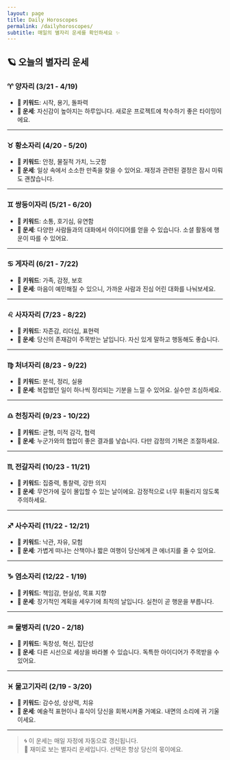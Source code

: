 ```yaml
---
layout: page
title: Daily Horoscopes
permalink: /dailyhoroscopes/
subtitle: 매일의 별자리 운세를 확인하세요 ✨
---
```


## 🪐 오늘의 별자리 운세

### ♈ 양자리 (3/21 - 4/19)
- **🔑 키워드**: 시작, 용기, 돌파력  
- **🌠 운세**: 자신감이 높아지는 하루입니다. 새로운 프로젝트에 착수하기 좋은 타이밍이에요.

---

### ♉ 황소자리 (4/20 - 5/20)
- **🔑 키워드**: 안정, 물질적 가치, 느긋함  
- **🌠 운세**: 일상 속에서 소소한 만족을 찾을 수 있어요. 재정과 관련된 결정은 잠시 미뤄도 괜찮습니다.

---

### ♊ 쌍둥이자리 (5/21 - 6/20)
- **🔑 키워드**: 소통, 호기심, 유연함  
- **🌠 운세**: 다양한 사람들과의 대화에서 아이디어를 얻을 수 있습니다. 소셜 활동에 행운이 따를 수 있어요.

---

### ♋ 게자리 (6/21 - 7/22)
- **🔑 키워드**: 가족, 감정, 보호  
- **🌠 운세**: 마음이 예민해질 수 있으니, 가까운 사람과 진심 어린 대화를 나눠보세요.

---

### ♌ 사자자리 (7/23 - 8/22)
- **🔑 키워드**: 자존감, 리더십, 표현력  
- **🌠 운세**: 당신의 존재감이 주목받는 날입니다. 자신 있게 말하고 행동해도 좋습니다.

---

### ♍ 처녀자리 (8/23 - 9/22)
- **🔑 키워드**: 분석, 정리, 실용  
- **🌠 운세**: 복잡했던 일이 하나씩 정리되는 기분을 느낄 수 있어요. 실수만 조심하세요.

---

### ♎ 천칭자리 (9/23 - 10/22)
- **🔑 키워드**: 균형, 미적 감각, 협력  
- **🌠 운세**: 누군가와의 협업이 좋은 결과를 낳습니다. 다만 감정의 기복은 조절하세요.

---

### ♏ 전갈자리 (10/23 - 11/21)
- **🔑 키워드**: 집중력, 통찰력, 강한 의지  
- **🌠 운세**: 무언가에 깊이 몰입할 수 있는 날이에요. 감정적으로 너무 휘둘리지 않도록 주의하세요.

---

### ♐ 사수자리 (11/22 - 12/21)
- **🔑 키워드**: 낙관, 자유, 모험  
- **🌠 운세**: 가볍게 떠나는 산책이나 짧은 여행이 당신에게 큰 에너지를 줄 수 있어요.

---

### ♑ 염소자리 (12/22 - 1/19)
- **🔑 키워드**: 책임감, 현실성, 목표 지향  
- **🌠 운세**: 장기적인 계획을 세우기에 최적의 날입니다. 실천이 곧 행운을 부릅니다.

---

### ♒ 물병자리 (1/20 - 2/18)
- **🔑 키워드**: 독창성, 혁신, 집단성  
- **🌠 운세**: 다른 시선으로 세상을 바라볼 수 있습니다. 독특한 아이디어가 주목받을 수 있어요.

---

### ♓ 물고기자리 (2/19 - 3/20)
- **🔑 키워드**: 감수성, 상상력, 치유  
- **🌠 운세**: 예술적 표현이나 휴식이 당신을 회복시켜줄 거예요. 내면의 소리에 귀 기울이세요.

---

> 🌀 이 운세는 매일 자정에 자동으로 갱신됩니다.  
> 📌 재미로 보는 별자리 운세입니다. 선택은 항상 당신의 몫이에요.
